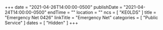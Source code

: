 +++
date = "2021-04-26T14:00:00-0500"
publishDate = "2021-04-24T14:00:00-0500"
endTime = ""
location = ""
ncs = [ "KE0LDS" ]
title = "Emergency Net 0426"
linkTitle = "Emergency Net"
categories = [ "Public Service" ]
dates = [ "Hidden" ]
+++
